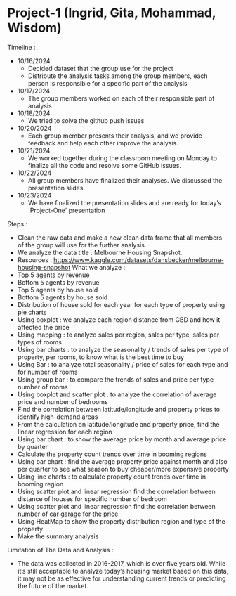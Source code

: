 # Project-1 (Ingrid, Gita, Mohammad, Wisdom)
Timeline :
- 10/16/2024 
  - Decided dataset that the group use for the project
  - Distribute the analysis tasks among the group members, each person is responsible for a specific part of the analysis
- 10/17/2024
  - The group members worked on each of their responsible part of analysis
- 10/18/2024
  - We tried to solve the github push issues
- 10/20/2024
  - Each group member presents their analysis, and we provide feedback and help each other improve the analysis.
- 10/21/2024
  - We worked together during the classroom meeting on Monday to finalize all the code and resolve some GitHub issues.
- 10/22/2024
  - All group members have finalized their analyses. We discussed the presentation slides.
- 10/23/2024
  - We have finalized the presentation slides and are ready for today’s 'Project-One' presentation



Steps :
- Clean the raw data and make a new clean data frame that all members of the group will use for the further analysis.
- We analyze the data title : Melbourne Housing Snapshot.
- Resources : https://www.kaggle.com/datasets/dansbecker/melbourne-housing-snapshot
What we analyze :
- Top 5 agents by revenue
- Bottom 5 agents by revenue
- Top 5 agents by house sold
- Bottom 5 agents by house sold
- Distribution of house sold for each year for each type of property using pie charts
- Using boxplot : we analyze each region distance from CBD and how it affected the price
- Using mapping : to analyze sales per region, sales per type, sales per types of rooms
- Using bar charts : to analyze the seasonality / trends of sales per type of property, per rooms, to know what is the best time to buy 
- Using Bar : to analyze total seasonality / price of sales for each type and for number of rooms
- Using group bar :  to compare the trends of sales and price per type number of rooms
- Using boxplot and scatter plot : to analyze the correlation of average price and number of bedrooms
- Find the correlation between latitude/longitude and property prices to identify high-demand areas
- From the calculation on latitude/longitude and property price, find the linear regression for each region
- Using bar chart : to show the average price by month and average price by quarter
- Calculate the property count trends over time in booming regions
- Using bar chart : find the average property price against month and also per quarter to see what season to buy cheaper/more expensive property
- Using line charts : to calculate property count trends over time in booming region
- Using scatter plot and linear regression find the correlation between distance of houses for specific number of bedroom
- Using scatter plot and linear regression find the correlation between number of car garage for the price
- Using HeatMap to show the property distribution region and type of the property
- Make the summary analysis




Limitation of The Data and Analysis :
- The data was collected in 2016-2017, which is over five years old. While it’s still acceptable to analyze today’s housing market based on this data, it may not be as effective for understanding current trends or predicting the future of the market.
